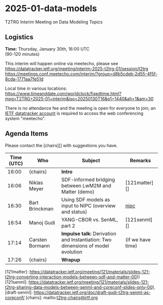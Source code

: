 # 2025-01-data-models

T2TRG Interim Meeting on Data Modeling Topics

## Logistics

**Time:** Thursday, January 30th, 16:00 UTC<br>
(90-120 minutes)

This interim will happen online via meetecho, please see<br>
<https://datatracker.ietf.org/meeting/interim-2025-t2trg-01/session/t2trg><br>
<https://meetings.conf.meetecho.com/interim/?group=d8b5cdeb-2d55-4f5f-8cda-1771aa7fe51d>

Local time in various locations:<br>
<https://www.timeanddate.com/worldclock/fixedtime.html?msg=T2TRG+2025-01+interim&iso=20250130T16&p1=1440&ah=1&am=30>

There is no attendance fee and the meeting is open for everyone to
join; an [IETF datatracker account](https://datatracker.ietf.org/) is
required to access the web conferencing system "meetecho".


## Agenda Items

Please contact the [chairs][] with suggestions you have.

| Time (UTC) | Who             | Subject                                                                           | Remarks           |
|------------|-----------------|-----------------------------------------------------------------------------------|-------------------|
|      16:00 | (chairs)        | **Intro**                                                                         |                   |
|      16:06 | Niklas Meyer    | SDF-informed bridging between LwM2M and Matter (demo)                             | [121matter][]     |
|      16:30 | Bart Brinckman  | Using SDF models as input to NIPC (overview and status)                           | [nipc][]          |
|      16:54 | Manoj Gudi      | YANG-CBOR vs. SenML, part 2                                                       | [121senml][]      |
|      17:14 | Carsten Bormann | **Impulse talk:** Derivation and Instantiation: Two dimensions of model evolution | (if we have time) |
|      17:26 | (chairs)        | **Wrapup**                                                                        |                   |

[augmenting]: https://www.rfc-editor.org/rfc/rfc7950#section-4.2.8
[sdfRef]: https://www.ietf.org/archive/id/draft-ietf-asdf-sdf-18.html#name-sdfref
[mapping]: https://www.ietf.org/archive/id/draft-bormann-asdf-sdf-mapping-05.html
[nipc]: https://www.ietf.org/archive/id/draft-ietf-asdf-nipc-03.html
[121matter]: https://datatracker.ietf.org/meeting/121/materials/slides-121-t2trg-converting-interaction-models-between-sdf-and-matter-00))
[121senml]: https://datatracker.ietf.org/meeting/121/materials/slides-121-t2trg-sharing-data-models-between-senml-and-coreconf-slides-only-00), [draft-senml]: https://datatracker.ietf.org/doc/draft-gudi-t2trg-senml-as-coreconf/
[chairs]: mailto:t2trg-chairs@irtf.org
<!-- (compare YANG [augmenting][], [sdfRef][], and SDF [mapping][]) -->
